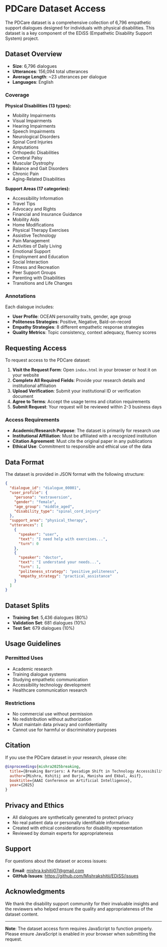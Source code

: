 # PDCare Dataset Access

The PDCare dataset is a comprehensive collection of 6,796 empathetic support dialogues designed for individuals with physical disabilities. This dataset is a key component of the EDiSS (Empathetic Disability Support System) project.

## Dataset Overview

- **Size**: 6,796 dialogues
- **Utterances**: 156,094 total utterances
- **Average Length**: ~23 utterances per dialogue
- **Languages**: English

### Coverage

**Physical Disabilities (13 types):**
- Mobility Impairments
- Visual Impairments
- Hearing Impairments
- Speech Impairments
- Neurological Disorders
- Spinal Cord Injuries
- Amputations
- Orthopedic Disabilities
- Cerebral Palsy
- Muscular Dystrophy
- Balance and Gait Disorders
- Chronic Pain
- Aging-Related Disabilities

**Support Areas (17 categories):**
- Accessibility Information
- Travel Tips
- Advocacy and Rights
- Financial and Insurance Guidance
- Mobility Aids
- Home Modifications
- Physical Therapy Exercises
- Assistive Technology
- Pain Management
- Activities of Daily Living
- Emotional Support
- Employment and Education
- Social Interaction
- Fitness and Recreation
- Peer Support Groups
- Parenting with Disabilities
- Transitions and Life Changes

### Annotations

Each dialogue includes:
- **User Profile**: OCEAN personality traits, gender, age group
- **Politeness Strategies**: Positive, Negative, Bald-on-record
- **Empathy Strategies**: 8 different empathetic response strategies
- **Quality Metrics**: Topic consistency, context adequacy, fluency scores

## Requesting Access

To request access to the PDCare dataset:

1. **Visit the Request Form**: Open `index.html` in your browser or host it on your website
2. **Complete All Required Fields**: Provide your research details and institutional affiliation
3. **Upload Verification**: Submit your institutional ID or verification document
4. **Agree to Terms**: Accept the usage terms and citation requirements
5. **Submit Request**: Your request will be reviewed within 2-3 business days

### Access Requirements

- **Academic/Research Purpose**: The dataset is primarily for research use
- **Institutional Affiliation**: Must be affiliated with a recognized institution
- **Citation Agreement**: Must cite the original paper in any publications
- **Ethical Use**: Commitment to responsible and ethical use of the data

## Data Format

The dataset is provided in JSON format with the following structure:

```json
{
  "dialogue_id": "dialogue_00001",
  "user_profile": {
    "persona": "extraversion",
    "gender": "female",
    "age_group": "middle_aged",
    "disability_type": "spinal_cord_injury"
  },
  "support_area": "physical_therapy",
  "utterances": [
    {
      "speaker": "user",
      "text": "I need help with exercises...",
      "turn": 0
    },
    {
      "speaker": "doctor",
      "text": "I understand your needs...",
      "turn": 1,
      "politeness_strategy": "positive_politeness",
      "empathy_strategy": "practical_assistance"
    }
  ]
}
```

## Dataset Splits

- **Training Set**: 5,436 dialogues (80%)
- **Validation Set**: 681 dialogues (10%)
- **Test Set**: 679 dialogues (10%)

## Usage Guidelines

### Permitted Uses
- Academic research
- Training dialogue systems
- Studying empathetic communication
- Accessibility technology development
- Healthcare communication research

### Restrictions
- No commercial use without permission
- No redistribution without authorization
- Must maintain data privacy and confidentiality
- Cannot use for harmful or discriminatory purposes

## Citation

If you use the PDCare dataset in your research, please cite:

```bibtex
@inproceedings{mishra2025breaking,
  title={Breaking Barriers: A Paradigm Shift in Technology Accessibility for Individuals with Physical Disabilities},
  author={Mishra, Kshitij and Burja, Manisha and Ekbal, Asif},
  booktitle={AAAI Conference on Artificial Intelligence},
  year={2025}
}
```

## Privacy and Ethics

- All dialogues are synthetically generated to protect privacy
- No real patient data or personally identifiable information
- Created with ethical considerations for disability representation
- Reviewed by domain experts for appropriateness

## Support

For questions about the dataset or access issues:
- **Email**: mishra.kshitij07@gmail.com
- **GitHub Issues**: https://github.com/Mishrakshitij/EDiSS/issues

## Acknowledgments

We thank the disability support community for their invaluable insights and the reviewers who helped ensure the quality and appropriateness of the dataset content.

---

**Note**: The dataset access form requires JavaScript to function properly. Please ensure JavaScript is enabled in your browser when submitting the request.